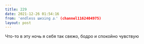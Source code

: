 ```yaml
---
title: 229
date: 2021-12-26 01:54:16
from: 'endless шизing ⍼' (channel1162404975)
layout: post
---
```


Что-то в эту ночь я себя так свежо, бодро и спокойно чувствую
